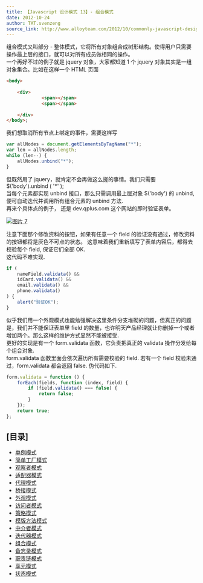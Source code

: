 ```yaml
---
title: 【Javascript 设计模式 13】- 组合模式
date: 2012-10-24
author: TAT.svenzeng
source_link: http://www.alloyteam.com/2012/10/commonly-javascript-design-patterns-combined-mode/
---
```


<!-- {% raw %} - for jekyll -->

组合模式又叫部分 - 整体模式，它将所有对象组合成树形结构。使得用户只需要操作最上层的接口，就可以对所有成员做相同的操作。  
一个再好不过的例子就是 jquery 对象，大家都知道 1 个 jquery 对象其实是一组对象集合。比如在这样一个 HTML 页面

```html
<body>
      
    <div>
             <span></span>
             <span></span>
          
    </div>
</body>;
```

我们想取消所有节点上绑定的事件，需要这样写

```javascript
var allNodes = document.getElementsByTagName("*");
var len = allNodes.length;
while (len--) {
    allNodes.unbind("*");
}
```

但既然用了 jquery，就肯定不会再做这么搓的事情。我们只需要 $('body').unbind ( '\*' );  
当每个元素都实现 unbind 接口，那么只需调用最上层对象 $('body') 的 unbind, 便可自动迭代并调用所有组合元素的 unbind 方法.  
再来个具体点的例子， 还是 dev.qplus.com 这个网站的即时验证表单。

[![](http://www.alloyteam.com/wp-content/uploads/2012/10/图片7.png "图片 7")](http://www.alloyteam.com/wp-content/uploads/2012/10/图片7.png)

注意下面那个修改资料的按钮，如果有任意一个 field 的验证没有通过，修改资料的按钮都将是灰色不可点的状态。 这意味着我们重新填写了表单内容后，都得去校验每个 field, 保证它们全部 OK.  
这代码不难实现.

```javascript
if (
    nameField.validata() &&
    idCard.validata() &&
    email.validata() &&
    phone.validata()
) {
    alert("验证OK");
}
```

似乎我们用一个外观模式也能勉强解决这里条件分支堆砌的问题，但真正的问题是，我们并不能保证表单里 field 的数量，也许明天产品经理就让你删掉一个或者增加两个。那么这样的维护方式显然不能被接受.  
更好的实现是有一个 form.validata 函数，它负责把真正的 validata 操作分发给每个组合对象.  
form.validata 函数里面会依次遍历所有需要校验的 field. 若有一个 field 校验未通过，form.validata 都会返回 false. 伪代码如下.

```javascript
form.validata = function () {
    forEach(fields, function (index, field) {
        if (field.validata() === false) {
            return false;
        }
    });
    return true;
};
```

## \[目录]

-   [单例模式](http://www.alloyteam.com/2012/10/common-javascript-design-patterns/ "单例模式")
-   [简单工厂模式](http://www.alloyteam.com/2012/10/commonly-javascript-design-patterns-simple-factory-pattern/ "简单工厂模式")
-   [观察者模式](http://www.alloyteam.com/2012/10/commonly-javascript-design-pattern-observer-mode/ "观察者模式")
-   [适配器模式](http://www.alloyteam.com/2012/10/commonly-javascript-design-patterns-adapter-mode/ "适配器模式")
-   [代理模式](http://www.alloyteam.com/2012/10/commonly-javascript-design-patterns-proxy-mode/ "代理模式")
-   [桥接模式](http://www.alloyteam.com/2012/10/commonly-javascript-design-mode-bridge-mode/ "桥接模式")
-   [外观模式](http://www.alloyteam.com/2012/10/commonly-javascript-design-patterns-appearance-mode/ "外观模式")
-   [访问者模式](http://www.alloyteam.com/2012/10/commonly-javascript-design-patterns-the-visitor-pattern/ "访问者模式")
-   [策略模式](http://www.alloyteam.com/2012/10/commonly-javascript-design-patterns-strategy-mode/ "策略模式")
-   [模版方法模式](http://www.alloyteam.com/2012/10/commonly-javascript-design-patterns-template-method-pattern/ "模版方法模式")
-   [中介者模式](http://www.alloyteam.com/2012/10/javascript-design-pattern-intermediary-model/ "中介者模式")
-   [迭代器模式](http://www.alloyteam.com/2012/10/commonly-javascript-design-patterns-iterator-mode/ "迭代器模式")
-   [组合模式](http://www.alloyteam.com/2012/10/commonly-javascript-design-patterns-combined-mode/ "组合模式")
-   [备忘录模式](http://www.alloyteam.com/2012/10/commonly-javascript-design-patterns-memorandum-mode/ "备忘录模式")
-   [职责链模式](http://www.alloyteam.com/2012/10/commonly-javascript-design-patterns-duty-chain/ "职责链模式")
-   [享元模式](http://www.alloyteam.com/2012/10/commonly-javascript-design-patterns-flyweight/ "享元模式")
-   [状态模式](http://www.alloyteam.com/2012/10/commonly-javascript-design-patterns-state-mode/ "状态模式")


<!-- {% endraw %} - for jekyll -->